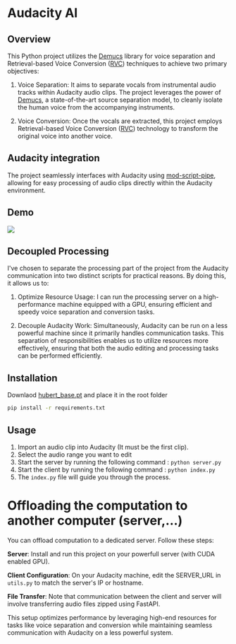 # Audacity AI

## Overview
This Python project utilizes the [Demucs](https://github.com/facebookresearch/demucs) library for voice separation and Retrieval-based Voice Conversion ([RVC](https://github.com/RVC-Project/)) techniques to achieve two primary objectives:

1. Voice Separation: It aims to separate vocals from instrumental audio tracks within Audacity audio clips. The project leverages the power of [Demucs](https://github.com/facebookresearch/demucs), a state-of-the-art source separation model, to cleanly isolate the human voice from the accompanying instruments.

2. Voice Conversion: Once the vocals are extracted, this project employs Retrieval-based Voice Conversion ([RVC](https://github.com/RVC-Project/)) technology to transform the original voice into another voice.

## Audacity integration

The project seamlessly interfaces with Audacity using [mod-script-pipe](https://manual.audacityteam.org/man/scripting.html), allowing for easy processing of audio clips directly within the Audacity environment.

## Demo
![](./demo.gif)

## Decoupled Processing

I've chosen to separate the processing part of the project from the Audacity communication into two distinct scripts for practical reasons. By doing this, it allows us to:

1. Optimize Resource Usage: I can run the processing server on a high-performance machine equipped with a GPU, ensuring efficient and speedy voice separation and conversion tasks.

2. Decouple Audacity Work: Simultaneously, Audacity can be run on a less powerful machine since it primarily handles communication tasks. This separation of responsibilities enables us to utilize resources more effectively, ensuring that both the audio editing and processing tasks can be performed efficiently.


## Installation

Downlaod [hubert_base.pt](https://huggingface.co/lj1995/VoiceConversionWebUI/resolve/main/hubert_base.pt/) and place it in the root folder

```bash
pip install -r requirements.txt
```

## Usage
1. Import an audio clip into Audacity (It must be the first clip).
2. Select the audio range you want to edit
3. Start the server by running the following command : `python server.py` 
4. Start the client by running the following command : `python index.py`
5. The `index.py` file will guide you through the process.

# Offloading the computation to another computer (server,...)

You can offload computation to a dedicated server. Follow these steps:

**Server**: Install and run this project on your powerfull server (with CUDA enabled GPU).

**Client Configuration**: On your Audacity machine, edit the SERVER_URL in `utils.py` to match the server's IP or hostname.

**File Transfer**: Note that communication between the client and server will involve transferring audio files zipped using FastAPI.


This setup optimizes performance by leveraging high-end resources for tasks like voice separation and conversion while maintaining seamless communication with Audacity on a less powerful system.
